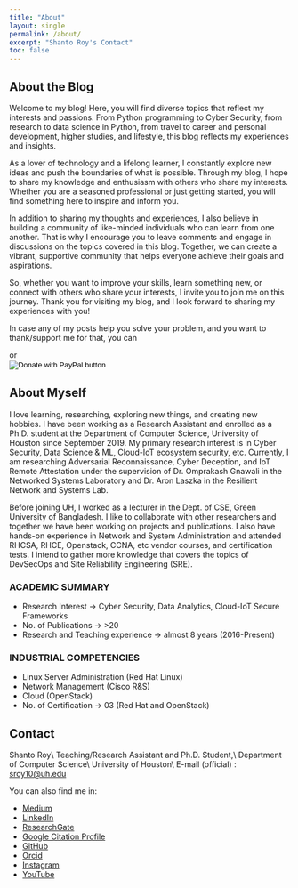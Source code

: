 ```yaml
---
title: "About"
layout: single
permalink: /about/
excerpt: "Shanto Roy's Contact"
toc: false
---
```


## About the Blog
Welcome to my blog! Here, you will find diverse topics that reflect my interests and passions. From Python programming to Cyber Security, from research to data science in Python, from travel to career and personal development, higher studies, and lifestyle, this blog reflects my experiences and insights.

As a lover of technology and a lifelong learner, I constantly explore new ideas and push the boundaries of what is possible. Through my blog, I hope to share my knowledge and enthusiasm with others who share my interests. Whether you are a seasoned professional or just getting started, you will find something here to inspire and inform you.

In addition to sharing my thoughts and experiences, I also believe in building a community of like-minded individuals who can learn from one another. That is why I encourage you to leave comments and engage in discussions on the topics covered in this blog. Together, we can create a vibrant, supportive community that helps everyone achieve their goals and aspirations.

So, whether you want to improve your skills, learn something new, or connect with others who share your interests, I invite you to join me on this journey. Thank you for visiting my blog, and I look forward to sharing my experiences with you!

In case any of my posts help you solve your problem, and you want to thank/support me for that, you can
<script type="text/javascript" src="https://cdnjs.buymeacoffee.com/1.0.0/button.prod.min.js" data-name="bmc-button" data-slug="shantoroy" data-color="#FFDD00" data-emoji=""  data-font="Cookie" data-text="Buy me a coffee" data-outline-color="#000000" data-font-color="#000000" data-coffee-color="#ffffff" ></script> or

<form action="https://www.paypal.com/donate" method="post" target="_top">
<input type="hidden" name="business" value="Q9F45GULUSYMY" />
<input type="hidden" name="no_recurring" value="0" />
<input type="hidden" name="item_name" value="I appreciate your support! 😊" />
<input type="hidden" name="currency_code" value="USD" />
<input type="image" src="https://www.paypalobjects.com/en_US/i/btn/btn_donateCC_LG.gif" border="0" name="submit" title="PayPal - The safer, easier way to pay online!" alt="Donate with PayPal button" />
<img alt="" border="0" src="https://www.paypal.com/en_US/i/scr/pixel.gif" width="1" height="1" />
</form>

## About Myself
I love learning, researching, exploring new things, and creating new hobbies. I have been working as a Research Assistant and enrolled as a Ph.D. student at the Department of Computer Science, University of Houston since September 2019. My primary research interest is in Cyber Security, Data Science & ML, Cloud-IoT ecosystem security, etc. Currently, I am researching Adversarial Reconnaissance, Cyber Deception, and IoT Remote Attestation under the supervision of Dr. Omprakash Gnawali in the Networked Systems Laboratory and Dr. Aron Laszka in the Resilient Network and Systems Lab.

Before joining UH, I worked as a lecturer in the Dept. of CSE, Green University of Bangladesh. I like to collaborate with other researchers and together we have been working on projects and publications. I also have hands-on experience in Network and System Administration and attended RHCSA, RHCE, Openstack, CCNA, etc vendor courses, and certification tests. I intend to gather more knowledge that covers the topics of DevSecOps and Site Reliability Engineering (SRE).

### ACADEMIC SUMMARY
- Research Interest → Cyber Security, Data Analytics, Cloud-IoT Secure Frameworks
- No. of Publications → >20 
- Research and Teaching experience → almost 8 years (2016-Present)

### INDUSTRIAL COMPETENCIES
- Linux Server Administration (Red Hat Linux)
- Network Management (Cisco R&S)
- Cloud (OpenStack)
- No. of Certification → 03 (Red Hat and OpenStack)



## Contact
Shanto Roy\\
Teaching/Research Assistant and Ph.D. Student,\\
Department of Computer Science\\
University of Houston\\
E-mail (official) : sroy10@uh.edu

You can also find me in:

* [Medium](https://medium.com/@shantoroy)
* [LinkedIn][LinkedIn]
* [ResearchGate][ResearchGate]
* [Google Citation Profile][Google]
* [GitHub][GitHub]
* [Orcid][Orcid]
* [Instagram][Instagram]
* [YouTube](https://www.youtube.com/c/ShantoRoy)

[ResearchGate]: https://www.researchgate.net/profile/Shanto_Roy2
[Academia]: https://juniv.academia.edu/ShantoRoy
[Google]: https://scholar.google.com/citations?user=OMGYMbwAAAAJ&hl=en
[Orcid]: https://orcid.org/0000-0002-4213-9460
[LinkedIn]: https://www.linkedin.com/in/shanto-roy/
[Instagram]: https://www.instagram.com/shanto.roy.9/
[GitHub]: https://github.com/shantoroy/
